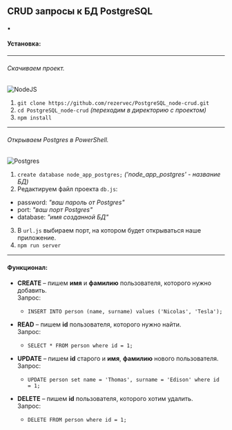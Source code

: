 ## CRUD запросы к БД PostgreSQL

:black_small_square:

#### Установка:
---
###### Скачиваем проект.
![NodeJS](https://img.shields.io/badge/node.js-6DA55F?style=for-the-badge&logo=node.js&logoColor=white)
1. ```git clone https://github.com/rezervec/PostgreSQL_node-crud.git```
2. ```cd PostgreSQL_node-crud``` *(переходим в директорию с проектом)*
3. ```npm install```
---
###### Открываем Postgres в PowerShell.
![Postgres](https://img.shields.io/badge/postgres-%23316192.svg?style=for-the-badge&logo=postgresql&logoColor=white)
1. ``` create database node_app_postgres; ``` *('node_app_postgres' - название БД)*
2. Редактируем файл проекта ```db.js```:
- password: *"ваш пароль от Postgres"*
- port: *"ваш порт Postgres"*
- database: *"имя созданной БД"*
3. В ```url.js``` выбираем порт, на котором будет открываться наше приложение.
4. ```npm run server```
---
#### Функционал:
- __CREATE__ – пишем **имя** и **фамилию** пользователя, которого нужно добавить.  
Запрос:
    - ```INSERT INTO person (name, surname) values ('Nicolas', 'Tesla');```

- __READ__ – пишем **id** пользователя, которого нужно найти.  
Запрос:
    - ```SELECT * FROM person where id = 1;```

- __UPDATE__ – пишем **id** старого и **имя**, **фамилию** нового пользователя.  
Запрос:
    - ```UPDATE person set name = 'Thomas', surname = 'Edison' where id = 1;```

- __DELETE__ – пишем **id** пользователя, которого хотим удалить.  
Запрос:
    - ```DELETE FROM person where id = 1;```